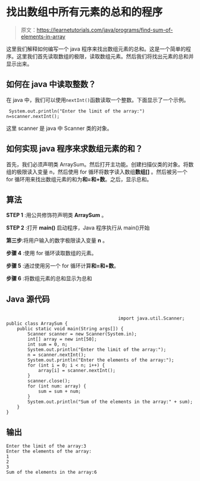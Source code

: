 # 找出数组中所有元素的总和的程序

> 原文：<https://learnetutorials.com/java/programs/find-sum-of-elements-in-array>

这里我们解释如何编写一个 java 程序来找出数组元素的总和。这是一个简单的程序。这里我们首先读取数组的极限，读取数组元素。然后我们将找出元素的总和并显示出来。

## 如何在 java 中读取整数？

在 java 中，我们可以使用`nextInt()`函数读取一个整数。下面显示了一个示例。

```
 System.out.println("Enter the limit of the array:")
n=scanner.nextInt(); 

```

这里 scanner 是 java 中 Scanner 类的对象。

## 如何实现 java 程序来求数组元素的和？

首先，我们必须声明类 ArraySum。然后打开主功能。创建扫描仪类的对象。将数组的极限读入变量 n，然后使用 for 循环将数字读入数组**数组[]** 。然后被另一个 for 循环用来找出数组元素的和为**和=和+数**。之后，显示总和。

## 算法

**STEP 1** :用公共修饰符声明类 **ArraySum** 。

**STEP 2** :打开 **main()** 启动程序，Java 程序执行从 main()开始

**第三步**:将用户输入的数字极限读入变量 **n** 。

**步骤 4** :使用 for 循环读取数组的元素。

**步骤 5** :通过使用另一个 for 循环计算**和=和+数**。

**步骤 6** :将数组元素的总和显示为总和

## Java 源代码

```

                                          import java.util.Scanner;
public class ArraySum {
    public static void main(String args[]) {
        Scanner scanner = new Scanner(System.in);
        int[] array = new int[50];
        int sum = 0, n;
        System.out.println("Enter the limit of the array:");
        n = scanner.nextInt();
        System.out.println("Enter the elements of the array:");
        for (int i = 0; i < n; i++) {
            array[i] = scanner.nextInt();
        }
        scanner.close();
        for (int num: array) {
            sum = sum + num;
        }
        System.out.println("Sum of the elements in the array:" + sum);
    }
}

```

## 输出

```
Enter the limit of the array:3
Enter the elements of the array:
1
2
3
Sum of the elements in the array:6
```